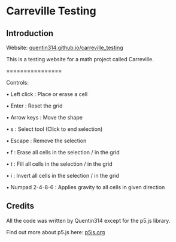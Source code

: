 # Carreville Testing

## Introduction

Website: [quentin314.github.io/carreville_testing](https://quentin314.github.io/carreville_testing)

This is a testing website for a math project called Carreville.

================

Controls:

• Left click : Place or erase a cell

• Enter : Reset the grid

• Arrow keys : Move the shape

• s : Select tool (Click to end selection)

• Escape : Remove the selection

• f : Erase all cells in the selection / in the grid

• t : Fill all cells in the selection / in the grid

• i : Invert all cells in the selection / in the grid

• Numpad 2-4-8-6 : Applies gravity to all cells in given direction




## Credits

All the code was written by Quentin314 except for the p5.js library.

Find out more about p5.js here: [p5js.org](https://p5js.org)

